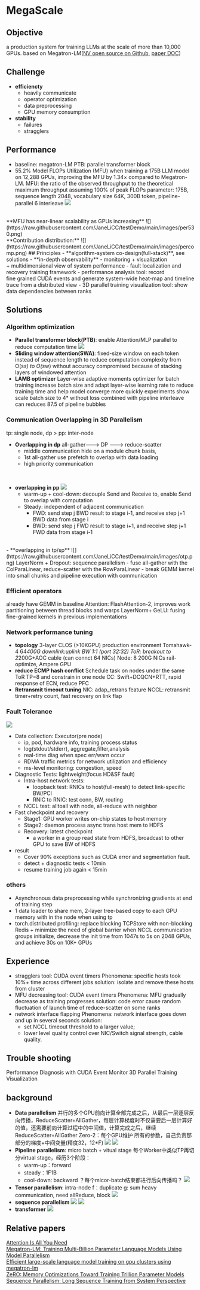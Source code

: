 # MegaScale
## Objective
a production system for training LLMs at the scale of more than 10,000 GPUs. based on Megatron-LM([NV open source on Github](https://github.com/NVIDIA/Megatron-LM), [paper DOC](https://arxiv.org/pdf/1909.08053.pdf))
## Challenge
- **efficiencty**
    - heavily communicate
    - operator optimization
    - data preprocessing
    - GPU memory consumption
- **stability**
	- failures
	- stragglers

## Performance
- baseline: megatron-LM      PTB: parallel transformer block
- 55.2% Model FLOPs Utilization (MFU) when training a 175B LLM model on 12,288 GPUs, improving the MFU by 1.34× compared to Megatron-LM.
MFU: the ratio of the observed throughput to the theoretical maximum throughput assuming 100% of peak FLOPs 
parameter: 175B, sequence length 2048, vocabulary size 64K, 300B token, pipeline-parallel 6 interleave
![](https://raw.githubusercontent.com/JaneLiCC/testDemo/main/images/per175.png)
<br/>
**MFU has near-linear scalability as GPUs increasing**
![](https://raw.githubusercontent.com/JaneLiCC/testDemo/main/images/per530.png)
<br/>
**Contribution distribution:**
![](https://raw.githubusercontent.com/JaneLiCC/testDemo/main/images/percomp.png)
## Principles
- **algorithm-system co-design(full-stack)**, see solutions
- **in-depth observability**
    - monitoring + visualization + multidimensional view of system performance
    - fault localization and recovery training framework
    - performance analysis tool: record fine grained CUDA events and generate system-wide heat-map and timeline trace from a distributed view
    - 3D parallel training visualization tool: show data dependencies between ranks
  
## Solutions <a name="solutions"></a>
### Algorithm optimization
- **Parallel transformer block(PTB)**: enable Attention/MLP parallel to reduce computation time
    ![](https://raw.githubusercontent.com/JaneLiCC/testDemo/main/images/algoOpt.png)
- **Sliding window attention(SWA)**: 
  fixed-size window on each token instead of sequence length to reduce computation complexity from O(s*s) to O(s*w) 
  without accuracy compromised because of stacking layers of windowed attention
- **LAMB optimizer**
Layer-wise adaptive moments optimizer for batch training
increase batch size and adapt layer-wise learning rate to reduce training time and help model converge more quickly
experiments show scale batch size to 4* without loss 
combined with pipeline interleave can reduces 87.5 of pipeline bubbles
### Communication Overlapping in 3D Parallelism
tp: single node, dp > pp: inter-node
- **Overlapping in dp**
  all-gather---> DP ---> reduce-scatter
  - middle communication hide on a module chunk basis, 
  - 1st all-gather use prefetch to overlap with data loading
  - high priority communication
<br/>

- **overlapping in pp**
  ![](https://raw.githubusercontent.com/JaneLiCC/testDemo/main/images/opp.png)
  - warm-up + cool-down: decouple Send and Receive to, enable Send to overlap with computation
  - Steady: independent of adjacent communication
    - FWD: send step j BWD result to stage i-1, and receive step j+1 BWD data from stage i
    - BWD: send step j FWD result to stage i+1, and receive step j+1 FWD data from stage i-1
<br/>
- **overlapping in tp/sp**
  ![](https://raw.githubusercontent.com/JaneLiCC/testDemo/main/images/otp.png)
  LayerNorm + Dropout: sequence parallelism
    - fuse all-gather with the ColParaLinear, reduce-scatter with the RowParaLinear
    - break GEMM kernel into small chunks and pipeline execution with communication 
            
### Efficient operators
already have GEMM in baseline
Attention: FlashAttention-2, improves work partitioning between thread blocks and warps
LayerNorm+ GeLU: fusing fine-grained kernels in previous implementations
### Network performance tuning
- **topology**
        3-layer CLOS (>10KGPU) production environment
        Tomahawk-4 64*400G
        downlink:uplink BW 1:1 (port 32:32)
        ToR: breakout to 2*200G+AOC cable (can connct 64 NICs)
        Node: 8 200G NICs rail-optimize, Ampere GPU
- **reduce ECMP hash conflict**
        Schedule task on nodes under the same ToR
        TP=8 and constrain in one node
        CC: Swift+DCQCN+RTT, rapid response of ECN, reduce PFC
- **Retransmit timeout tuning**
        NIC: adap_retrans feature
        NCCL: retransmit timer+retry count, fast recovery on link flap
### Fault Tolerance
![](https://raw.githubusercontent.com/JaneLiCC/testDemo/main/images/ft.png)
- Data collection: Executor(pre node)      
  - ip, pod, hardware info, training process status      
  - log(stdout/stderr), aggregate,filter,analysis      
  - real-time diag when spec err/warn occur      
  - RDMA traffic metrics for network utilization and efficiency      
  - ms-level monitoring: congestion, speed  
- Diagnostic Tests: lightweight(focus HD&SF fault)      
  - Intra-host network tests:       	 
    - loopback test: RNICs to host(full-mesh) to detect link-specific BW/PCI
    - RNIC to RNIC: test conn, BW, routing      
  - NCCL test: alltoall with node, all-reduce with neighbor
- Fast checkpoint and recovery      
  - Stage1: GPU worker writes on-chip states to host memory      
  - Stage2: daemon process async trans host mem to HDFS            
  - Recovery: latest checkpoint      
    - a worker in a group read state from HDFS, broadcast to other GPU to save BW of HDFS
- result
  - Cover 90% exceptions such as CUDA error and segmentation fault.
  - detect + diagnostic tests < 10min
  - resume training job again < 15min
### others
- Asynchronous data preprocessing while synchronizing gradients at end of training step
- 1 data loader to share mem, 2-layer tree-based copy to each GPU memory with in the node when using tp
- torch.distributed profiling: replace blocking TCPStore with non-blocking Redis + minimize the need of global barrier when NCCL communication groups initialize, decrease the init time from 1047s to 5s on 2048 GPUs, and achieve 30s on 10K+ GPUs
## Experience
- stragglers
    tool: CUDA event timers
    Phenomena: specific hosts took 10%+ time across different jobs
    solution: isolate and remove these hosts from cluster
- MFU decreasing
    tool: CUDA event timers
    Phenomena: MFU gradually decrease as training progresses
    solution: code error cause random fluctuation of launch time of reduce-scatter on some ranks
- network interface flapping
    Phenomena: network interface goes down and up in several seconds
    solution:
    - set NCCL timeout threshold to a larger value;
    - lower level quality control over NIC/Switch signal strength, cable quality.
 
## Trouble shooting
Performance Diagnosis with CUDA Event Monitor
3D Parallel Training Visualization

## background
- **Data parallelism**
  并行的多个GPU前向计算全部完成之后，从最后一层逐层反向传播，ReduceScatter+AllGather，每层计算梯度时不仅需要后一层计算好的值，还需要前向计算过程中的中间值，计算完成之后，继续ReduceScatter+AllGather
  Zero-2：每个GPU维护 所有的参数，自己负责那部分的梯度+中间变量(精度32，12*F)
    ![](https://raw.githubusercontent.com/JaneLiCC/testDemo/main/images/dp.png)
    ![](https://raw.githubusercontent.com/JaneLiCC/testDemo/main/images/zero.png)
- **Pipeline parallelism**: micro batch + vitual stage
    每个Worker中类似TP再切分virtual stage，经历3个阶段：
    - warm-up：forward
    - steady：1F1B
    - cool-down: backward
    ？每个micor-batch结束都进行后向传播吗？
    ![](https://raw.githubusercontent.com/JaneLiCC/testDemo/main/images/pp.png)
- **Tensor parallelism**: intra-node
    f：duplicate    g: sum
    heavy communication, need allReduce, block
    ![](https://raw.githubusercontent.com/JaneLiCC/testDemo/main/images/tp.png)
- **sequence parallelism**
    ![](https://raw.githubusercontent.com/JaneLiCC/testDemo/main/images/sp1.png)
    ![](https://raw.githubusercontent.com/JaneLiCC/testDemo/main/images/sp2.png)
- **transformer**
  ![](https://raw.githubusercontent.com/JaneLiCC/testDemo/main/images/trans.png)
## Relative papers
[Attention Is All You Need](https://arxiv.org/pdf/1706.03762.pdf)  
[Megatron-LM: Training Multi-Billion Parameter Language Models Using Model Parallelism](https://arxiv.org/pdf/1909.08053.pdf)  
[Efficient large-scale language model training on gpu clusters using megatron-lm](https://arxiv.org/pdf/2104.04473.pdf)  
[ZeRO: Memory Optimizations Toward Training Trillion Parameter Models](https://arxiv.org/pdf/1910.02054.pdf)  
[Sequence Parallelism: Long Sequence Training from System Perspective](https://arxiv.org/pdf/2105.13120.pdf)  
  